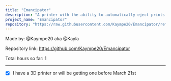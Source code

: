 ```yaml
---
title: "Emancipator"
description: "A printer with the ability to automatically eject prints and start a new one."
project_name: "Emancipator"
repository: "https://raw.githubusercontent.com/Kaympe20/Emancipator/refs/heads/main/JOURNAL.md"
---
```

Made by: @Kaympe20 aka @Kayla

Repository link: https://github.com/Kaympe20/Emancipator

Total hours so far: 1

---

- [x] I have a 3D printer or will be getting one before March 21st
